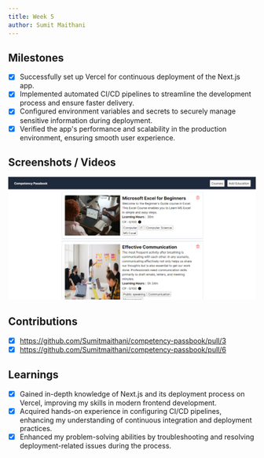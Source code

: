 ```yaml
---
title: Week 5
author: Sumit Maithani
---
```


## Milestones
- [x] Successfully set up Vercel for continuous deployment of the Next.js app.
- [x] Implemented automated CI/CD pipelines to streamline the development process and ensure faster delivery.
- [x] Configured environment variables and secrets to securely manage sensitive information during deployment.
- [x] Verified the app's performance and scalability in the production environment, ensuring smooth user experience.

## Screenshots / Videos
![Competency Passbbook](../assets/Competency-Passbook.png)

## Contributions
- [x] https://github.com/Sumitmaithani/competency-passbook/pull/3
- [x] https://github.com/Sumitmaithani/competency-passbook/pull/6

## Learnings
- [x] Gained in-depth knowledge of Next.js and its deployment process on Vercel, improving my skills in modern frontend development.
- [x] Acquired hands-on experience in configuring CI/CD pipelines, enhancing my understanding of continuous integration and deployment practices.
- [x] Enhanced my problem-solving abilities by troubleshooting and resolving deployment-related issues during the process.
